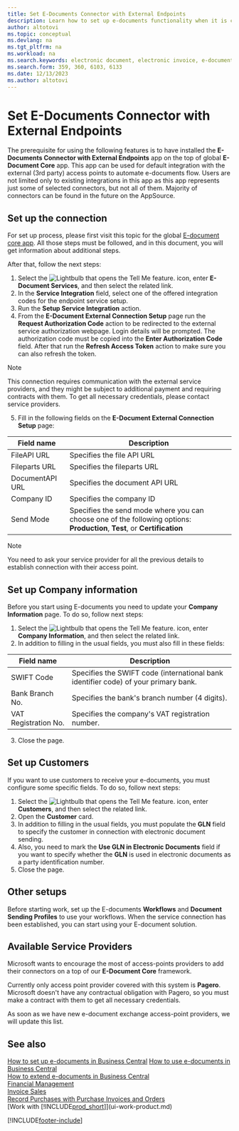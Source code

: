 ```yaml
---
title: Set E-Documents Connector with External Endpoints
description: Learn how to set up e-documents functionality when it is connected with the external endpoints.
author: altotovi
ms.topic: conceptual
ms.devlang: na
ms.tgt_pltfrm: na
ms.workload: na
ms.search.keywords: electronic document, electronic invoice, e-document, e-invoice, access-point, endpoint
ms.search.form: 359, 360, 6103, 6133
ms.date: 12/13/2023
ms.author: altotovi
---
```


# Set E-Documents Connector with External Endpoints 

The prerequisite for using the following features is to have installed the **E-Documents Connector with External Endpoints** app on the top of global **E-Document Core** app. This app can be used for default integration with the external (3rd party) access points to automate e-documents flow. Users are not limited only to existing integrations in this app as this app represents just some of selected connectors, but not all of them. Majority of connectors can be found in the future on the AppSource.  

## Set up the connection  

For set up process, please first visit this topic for the global [E-document core app](finance-how-setup-edocuments.md). All those steps must be followed, and in this document, you will get information about additional steps.   

After that, follow the next steps:  

1. Select the ![Lightbulb that opens the Tell Me feature.](media/ui-search/search_small.png "Tell me what you want to do") icon, enter **E-Document Services**, and then select the related link.  
2. In the **Service Integration** field, select one of the offered integration codes for the endpoint service setup.  
3. Run the **Setup Service Integration** action.    
4. From the **E-Document External Connection Setup** page run the **Request Authorization Code** action to be redirected to the external service authorization webpage. Login details will be prompted. The authorization code must be copied into the **Enter Authorization Code** field. After that run the **Refresh Access Token** action to make sure you can also refresh the token. 

> [!NOTE]
> This connection requires communication with the external service providers, and they might be subject to additional payment and requiring contracts with them. To get all necessary credentials, please contact service providers.

5. Fill in the following fields on the **E-Document External Connection Setup** page:

| Field name | Description |
|--------|---------------------------|
|FileAPI URL| Specifies the file API URL |
|Fileparts URL| Specifies the fileparts URL |
|DocumentAPI URL| Specifies the document API URL |
|Company ID| Specifies the company ID |
|Send Mode| Specifies the send mode where you can choose one of the following options: **Production**, **Test**, or **Certification** |

> [!NOTE]
> You need to ask your service provider for all the previous details to establish connection with their access point.

## Set up Company information  

Before you start using E-documents you need to update your **Company Information** page. To do so, follow next steps:  

1. Select the ![Lightbulb that opens the Tell Me feature.](media/ui-search/search_small.png "Tell me what you want to do") icon, enter **Company Information**, and then select the related link.  
2. In addition to filling in the usual fields, you must also fill in these fields:   

| Field name | Description |
|--------|---------------------------|
|SWIFT Code | Specifies the SWIFT code (international bank identifier code) of your primary bank. |
|Bank Branch No. | Specifies the bank's branch number (4 digits). |
|VAT Registration No. | Specifies the company's VAT registration number. |

3. Close the page.  

## Set up Customers   

If you want to use customers to receive your e-documents, you must configure some specific fields. To do so, follow next steps:  

1. Select the ![Lightbulb that opens the Tell Me feature.](media/ui-search/search_small.png "Tell me what you want to do") icon, enter **Customers**, and then select the related link.  
2. Open the **Customer** card.    
3. In addition to filling in the usual fields, you must populate the **GLN** field to specify the customer in connection with electronic document sending.  
4. Also, you need to mark the **Use GLN in Electronic Documents** field if you want to specify whether the **GLN** is used in electronic documents as a party identification number. 
5. Close the page.  

## Other setups  

Before starting work, set up the E-documents **Workflows** and **Document Sending Profiles** to use your workflows. When the service connection has been established, you can start using your E-document solution.  

## Available Service Providers 

Microsoft wants to encourage the most of access-points providers to add their connectors on a top of our **E-Document Core** framework.

Currently only access point provider covered with this system is **Pagero**. Microsoft doesn't have any contractual obligation with Pagero, so you must make a contract with them to get all necessary credentials. 

As soon as we have new e-document exchange access-point providers, we will update this list. 

## See also

[How to set up e-documents in Business Central](finance-how-setup-edocuments.md)
[How to use e-documents in Business Central](finance-how-use-edocuments.md)  
[How to extend e-documents in Business Central](/dynamics365/business-central/dev-itpro/developer/devenv-extend-edocuments)  
[Financial Management](finance.md)  
[Invoice Sales](sales-how-invoice-sales.md)  
[Record Purchases with Purchase Invoices and Orders](purchasing-how-record-purchases.md)  
[Work with [!INCLUDE[prod_short](includes/prod_short.md)]](ui-work-product.md)

[!INCLUDE[footer-include](includes/footer-banner.md)]
